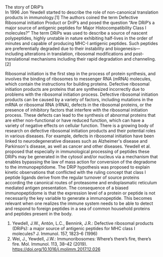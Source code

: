The story of DRiP’s\
In 1996 Jon Yewdell started to describe the role of non-canonical translation products in immunology.[1] The authors coined the term Defective Ribosomal initiation Product or DriP’s and posed the question “Are DRiP’s a major source of antigenic peptides for Major Histocompatibility Class I molecules?” 
The term DRiPs was used to describe a source of nascent polypeptides, highly unstable in nature exhibiting half-lives in the order of minutes and capable of producing MHC-I antigenic peptides. Such peptides are preferentially degraded due to their instability and biogenesis—including alterations in translation, ribosomal modifications and post-translational mechanisms including their rapid degradation and channeling.[2] 


Ribosomal initiation is the first step in the process of protein synthesis, and involves the binding of ribosomes to messenger RNA (mRNA) molecules, which contain the instructions for building proteins. Defective ribosomal initiation products are proteins that are synthesized incorrectly due to problems with the ribosomal initiation process. Defective ribosomal initiation products can be caused by a variety of factors, including mutations in the mRNA or ribosomal RNA (rRNA), defects in the ribosomal proteins, or the presence of inhibitory factors that interfere with the ribosomal initiation process. These defects can lead to the synthesis of abnormal proteins that are either non-functional or have reduced function, which can have a variety of negative effects on cellular function. There is a growing body of research on defective ribosomal initiation products and their potential roles in various diseases. For example, defects in ribosomal initiation have been linked to neurodegenerative diseases such as Alzheimer's disease and Parkinson's disease, as well as cancer and other diseases. Yewdell et al. proposed that especially in immunological processing of peptides these DRiPs  may be generated in the cytosol and/or nucleus via a mechanism that enables bypassing the law of mass action for conversion of the degradome to the immunopeptidome. 
The DRiP hypothesis was proposed to explain kinetic observations that conflicted with the ruling concept that class I peptide ligands derive from the regular turnover of source proteins according the canonical routes of proteasome and endoplasmatic reticulum mediated antigen presentation. The consequence of a biased immunopeptidome is that the expression level of a protein or peptide is not necessarily the key variable to generate a immunopeptide. This  becomes relevant when one realizes the immune system needs to be able to detect and respond to foreign peptides in a sea of common household proteins and peptides present in the body. 


1. 	Yewdell, J.W., Antón, L.C., Bennink, J.R.: Defective ribosomal products (DRiPs): a major source of antigenic peptides for MHC class I molecules? J. Immunol. 157, 1823–6 (1996)
2. 	Wei, J., Yewdell, J.W.: Immunoribosomes: Where’s there’s fire, there’s fire. Mol. Immunol. 113, 38–42 (2019). https://doi.org/10.1016/j.molimm.2017.12.026




